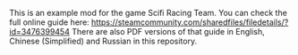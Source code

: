 This is an example mod for the game Scifi Racing Team.
You can check the full online guide here: https://steamcommunity.com/sharedfiles/filedetails/?id=3476399454
There are also PDF versions of that guide in English, Chinese (Simplified) and Russian in this repository.
